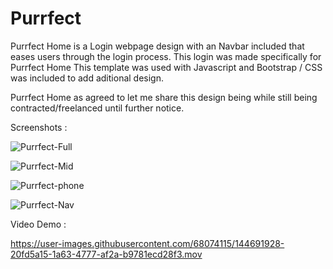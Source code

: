 # Purrfect
Purrfect Home is a Login webpage design with an Navbar included that eases users through the login process.
This login was made specifically for Purrfect Home
This template was used with Javascript and Bootstrap / CSS was included to add aditional design.


Purrfect Home as agreed to let me share this design being while still being contracted/freelanced until further notice.


Screenshots :

![Purrfect-Full](https://user-images.githubusercontent.com/68074115/144691719-aa0ab3c7-af68-4d5c-b11d-c42688d43b2e.png)


![Purrfect-Mid](https://user-images.githubusercontent.com/68074115/144691716-7816ce10-1850-48db-ae27-9593fa49138c.png)


![Purrfect-phone](https://user-images.githubusercontent.com/68074115/144691710-3f1e0d6c-8f19-4a5a-8cf8-71eb0d389fa6.png)

![Purrfect-Nav](https://user-images.githubusercontent.com/68074115/144691676-f0fb010e-8a21-4224-b531-0a5e464711b9.png)

Video Demo : 



https://user-images.githubusercontent.com/68074115/144691928-20fd5a15-1a63-4777-af2a-b9781ecd28f3.mov




